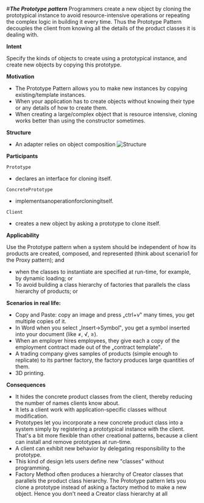 #**_The Prototype pattern_**
Programmers create a new object by cloning the prototypical instance to avoid resource-intensive operations or repeating the complex logic in building it every time. Thus the Prototype Pattern decouples the client from knowing all the details of the product classes it is dealing with.

**Intent**

Specify the kinds of objects to create using a prototypical instance, and create new objects by copying this prototype.

**Motivation**

- The Prototype Pattern allows you to make new instances by copying existing/template instances.
- When your application has to create objects without knowing their type or any details of how to create them. 
- When creating a large/complex object that is resource intensive, cloning works better than using the constructor sometimes.

**Structure**
- An adapter relies on object composition
![Structure](https://upload.wikimedia.org/wikipedia/commons/thumb/1/14/Prototype_UML.svg/1200px-Prototype_UML.svg.png)

**Participants**

`Prototype`
- declares an interface for cloning itself.

`ConcretePrototype`
- implementsanoperationforcloningitself.

`Client`
- creates a new object by asking a prototype to clone itself.


**Applicability**

Use the Prototype pattern when a system should be independent of how its products are created, composed, and represented (think about scenario1 for the Proxy pattern); and
- when the classes to instantiate are specified at run-time,
for example, by dynamic loading; or
- To avoid building a class hierarchy of factories that
parallels the class hierarchy of products; or

**Scenarios in real life:**
- Copy and Paste: copy an image and press „ctrl+v‟ many times, you get multiple copies of it.
- In Word when you select „Insert->Symbol‟, you get a symbol inserted into your document (like ≠, √, ≥).
- When an employer hires employees, they give each a copy of the employment contract made out of the „contract template‟.
- A trading company gives samples of products (simple enough to replicate) to its partner factory, the factory produces large quantities of them.
- 3D printing.

**Consequences**
- It hides the concrete product classes from the client, thereby reducing the number of names clients know about.
- It lets a client work with application-specific classes without modification.
- Prototypes let you incorporate a new concrete product class into a system simply by registering a prototypical instance with the client. That's a bit more flexible than other creational patterns, because a client can install and remove prototypes at run-time.
- A client can exhibit new behavior by delegating responsibility to the prototype.
- This kind of design lets users define new "classes" without programming.
- Factory Method often produces a hierarchy of Creator classes that parallels the product class hierarchy. The Prototype pattern lets you clone a prototype instead of asking a factory method to make a new object. Hence you don't need a Creator class hierarchy at all